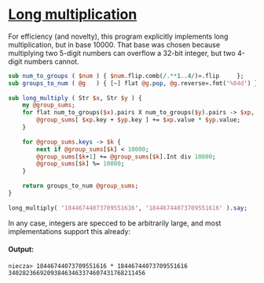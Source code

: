 [1]: http://rosettacode.org/wiki/Long_multiplication

# [Long multiplication][1]

For efficiency (and novelty), this program explicitly implements long multiplication, but in base 10000. That base was chosen because multiplying two 5-digit numbers can overflow a 32-bit integer, but two 4-digit numbers cannot.

```perl
sub num_to_groups ( $num ) { $num.flip.comb(/.**1..4/)».flip     };
sub groups_to_num ( @g   ) { [~] flat @g.pop, @g.reverse».fmt('%04d') };
 
sub long_multiply ( Str $x, Str $y ) {
    my @group_sums;
    for flat num_to_groups($x).pairs X num_to_groups($y).pairs -> $xp, $yp {
        @group_sums[ $xp.key + $yp.key ] += $xp.value * $yp.value;
    }
 
    for @group_sums.keys -> $k {
        next if @group_sums[$k] < 10000;
        @group_sums[$k+1] += @group_sums[$k].Int div 10000;
        @group_sums[$k] %= 10000;
    }
 
    return groups_to_num @group_sums;
}
 
long_multiply( '18446744073709551616', '18446744073709551616' ).say;
```


In any case, integers are specced to be arbitrarily large, and most implementations support this already:


#### Output:
```
niecza> 18446744073709551616 * 18446744073709551616
340282366920938463463374607431768211456
```